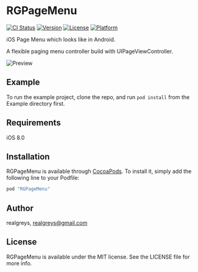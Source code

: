 # RGPageMenu

[![CI Status](http://img.shields.io/travis/10040774/RGPageMenu.svg?style=flat)](https://travis-ci.org/10040774/RGPageMenu)
[![Version](https://img.shields.io/cocoapods/v/RGPageMenu.svg?style=flat)](http://cocoapods.org/pods/RGPageMenu)
[![License](https://img.shields.io/cocoapods/l/RGPageMenu.svg?style=flat)](http://cocoapods.org/pods/RGPageMenu)
[![Platform](https://img.shields.io/cocoapods/p/RGPageMenu.svg?style=flat)](http://cocoapods.org/pods/RGPageMenu)

iOS Page Menu which looks like in Android.

A flexible paging menu controller build with UIPageViewController.

![Preview](https://github.com/realgreys/xxx.gif)

## Example

To run the example project, clone the repo, and run `pod install` from the Example directory first.

## Requirements

iOS 8.0

## Installation

RGPageMenu is available through [CocoaPods](http://cocoapods.org). To install
it, simply add the following line to your Podfile:

```ruby
pod "RGPageMenu"
```

## Author

realgreys, realgreys@gmail.com

## License

RGPageMenu is available under the MIT license. See the LICENSE file for more info.
